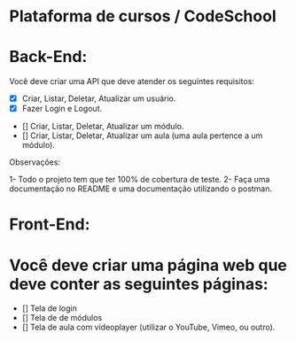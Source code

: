 # Plataforma de cursos / CodeSchool
# Back-End:

Você deve criar uma API que deve atender os seguintes requisitos:

- [x] Criar, Listar, Deletar, Atualizar um usuário.
- [X] Fazer Login e Logout.
- [] Criar, Listar, Deletar, Atualizar um módulo.
- [] Criar, Listar, Deletar, Atualizar um aula (uma aula pertence a um módulo).

Observações:

1- Todo o projeto tem que ter 100% de cobertura de teste.
2- Faça uma documentação no README e uma documentação utilizando o postman.

# Front-End:
# Você deve criar uma página web que deve conter as seguintes páginas:

- [] Tela de login
- [] Tela de de módulos
- [] Tela de aula com videoplayer (utilizar o YouTube, Vimeo, ou outro).

